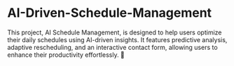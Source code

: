 # AI-Driven-Schedule-Management
This project, AI Schedule Management, is designed to help users optimize their daily schedules using AI-driven insights. It features predictive analysis, adaptive rescheduling, and an interactive contact form, allowing users to enhance their productivity effortlessly. 🚀
